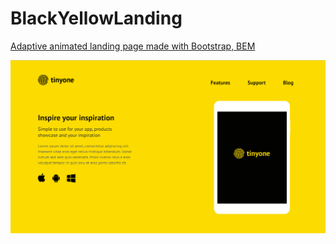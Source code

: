 # BlackYellowLanding
[Adaptive animated landing page made with Bootstrap, BEM](https://dashkapelmeshka.github.io/BlackYellowLanding/)

![website](screenshot.png "Screenshot")

